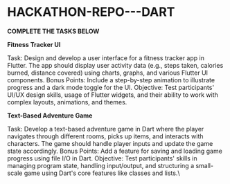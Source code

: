 # HACKATHON-REPO---DART

**COMPLETE THE TASKS BELOW**

**Fitness Tracker UI**

Task: Design and develop a user interface for a fitness tracker app in Flutter. The app should display user activity data (e.g., steps taken, calories burned, distance covered) using charts, graphs, and various Flutter UI components.
Bonus Points: Include a step-by-step animation to illustrate progress and a dark mode toggle for the UI.
Objective: Test participants' UI/UX design skills, usage of Flutter widgets, and their ability to work with complex layouts, animations, and themes.


 
 **Text-Based Adventure Game**

Task: Develop a text-based adventure game in Dart where the player navigates through different rooms, picks up items, and interacts with characters. The game should handle player inputs and update the game state accordingly.
Bonus Points: Add a feature for saving and loading game progress using file I/O in Dart.
Objective: Test participants' skills in managing program state, handling input/output, and structuring a small-scale game using Dart's core features like classes and lists.\


